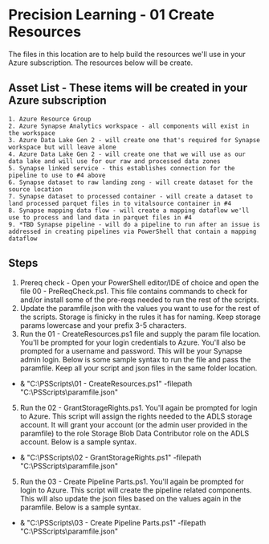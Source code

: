 # Precision Learning - 01 Create Resources

The files in this location are to help build the resources we'll use in your Azure subscription.  The resources below will be create.  


## Asset List - These items will be created in your Azure subscription 
	1. Azure Resource Group
	2. Azure Synapse Analytics workspace - all components will exist in the workspace
	3. Azure Data Lake Gen 2 - will create one that's required for Synapse workspace but will leave alone 
	4. Azure Data Lake Gen 2 - will create one that we will use as our data lake and will use for our raw and processed data zones 
	5. Synapse linked service - this establishes connection for the pipeline to use to #4 above 
	6. Synapse dataset to raw landing zong - will create dataset for the source location 
	7. Synapse dataset to processed container - will create a dataset to land processed parquet files in to vitalsource container in #4
	8. Synapse mapping data flow - will create a mapping dataflow we'll use to process and land data in parquet files in #4
	9. *TBD Synapse pipeline - will do a pipeline to run after an issue is addressed in creating pipelines via PowerShell that contain a mapping dataflow
	

## Steps 
1. Prereq check - Open your PowerShell editor/IDE of choice and open the file 00 - PreReqCheck.ps1.  This file contains commands to check for and/or install some of the pre-reqs needed to run the rest of the scripts.  
2. Update the paramfile.json with the values you want to use for the rest of the scripts.  Storage is finicky in the rules it has for naming.  Keep storage params lowercase and your prefix 3-5 characters.  
3. Run the 01 - CreateResources.ps1 file and supply the param file location.  You'll be prompted for your login credentials to Azure.  You'll also be prompted for a username and password.  This will be your Synapse admin login.  Below is some sample syntax to run the file and pass the paramfile.  Keep all your script and json files in the same folder location.    
-    & "C:\PSScripts\01 - CreateResources.ps1" -filepath "C:\PSScripts\paramfile.json"
5. Run the 02 - GrantStorageRights.ps1.  You'll again be prompted for login to Azure.  This script will assign the rights needed to the ADLS storage account.  It will grant your account (or the admin user provided in the paramfile) to the role Storage Blob Data Contributor role on the ADLS account.  Below is a sample syntax. 
-    & "C:\PSScripts\02 - GrantStorageRights.ps1" -filepath "C:\PSScripts\paramfile.json"
5. Run the 03 - Create Pipeline Parts.ps1.  You'll again be prompted for login to Azure.  This script will create the pipeline related components.  This will also update the json files based on the values again in the paramfile.  Below is a sample syntax. 
-    & "C:\PSScripts\03 - Create Pipeline Parts.ps1" -filepath "C:\PSScripts\paramfile.json"
